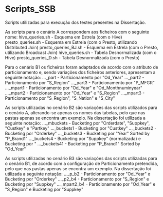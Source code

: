 # Scripts_SSB
Scripts utilizadas para execução dos testes presentes na Dissertação. 

As scripts para o cenário A correspondem aos ficheiros com o seguinte nome: 
    hive_queries.sh - Esquema em Estrela (com o Hive)
    presto_queries.sh - Esquema em Estrela (com o Presto, utilizando Distributed Join)
    presto_queries_BJ.sh - Esquema em Estrela (com o Presto, utilizando Broadcast Join)
    hive_queries.sh - Tabela Desnormalizada (com o Hive)
    presto_queries_D.sh - Tabela Desnormalizada (com o Presto)

Para o cenário B1 os ficheiros foram adaptados de acordo com o atributo de particionamento e, sendo variações dos ficheiros anteriores, apresentam a seguinte notação: 
    ..._part - Particionamento por "Od_Year"
    ..._part2 - Particionamento por "S_Region"
    ..._part3 - Particionamento por "P_MFGR"
    ..._mpart1 - Particionamento por "Od_Year" e "Od_Monthnuminyear"
    ..._mpart2 - Particionamento por "Od_Year" e "S_Region"
    ..._mpart3 - Particionamento por "S_Region", "S_Nation" e "S_City"

As scripts utilizadas no cenário B2 são variações das scripts utilizados para o cenário A, alterando-se apenas os nomes das tabelas, pelo que nas pastas apenas se encontra um exemplo. Na dissertação foi utilizada a seguinte notação:
    ..._mbuckets - Bucketing por "Orderdate", "Suppkey", "Custkey" e "Partkey"
    ..._buckets1 - Bucketing por "Custkey"
    ..._buckets2 - Bucketing por "Orderkey"
    ..._buckets3 - Bucketing por "Year" Sorted by "P_Brand1"
    ..._buckets4 - Bucketing por "Suppkey" (normalizada) e Bucketing por "
    ..._buckets41 - Bucketing por "P_Brand1" Sorted by "Od_Year"
  
As scripts utilizadas no cenário B3 são variações das scripts utilizadas para o cenário B1, de acordo com a configuração de Particionamento pretendida, pelo que nas pastas apenas se encontra um exemplo. Na dissertação foi utilizada a seguinte notação: 
    ..._p_b2 - Particionamento por "Od_Year" e Bucketing por "Orderkey"
    ..._p2_b4 - Particionamento por "S_Region" e Bucketing por "Suppkey"
    ..._mpart2_b4 - Particionamento por "Od_Year" e "S_Region" e Bucketing por "Suppkey"
